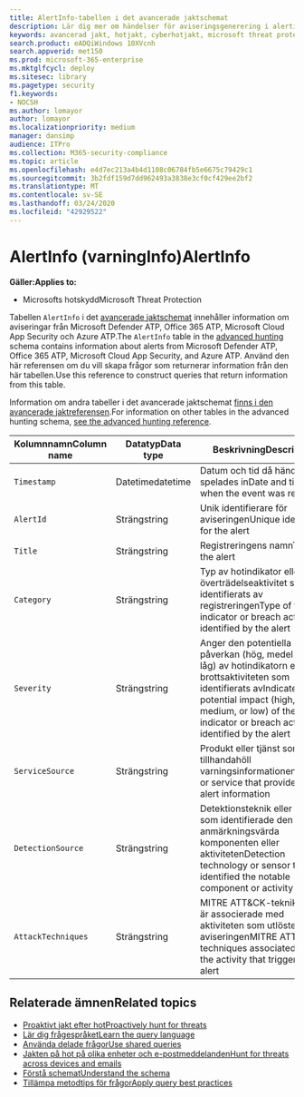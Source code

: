 ```yaml
---
title: AlertInfo-tabellen i det avancerade jaktschemat
description: Lär dig mer om händelser för aviseringsgenerering i alertinfo-tabellen i det avancerade jaktschemat
keywords: avancerad jakt, hotjakt, cyberhotjakt, microsoft threat protection, microsoft 365, mtp, m365, sök, fråga, telemetri, schemareferens, kusto, tabell, kolumn, datatyp, beskrivning, AlertInfo, alert, allvarlighetsgrad, kategori, MITRE, ATT&CK, Microsoft Defender ATP, MDATP, Office 365 ATP, Microsoft Cloud App Security, MCAS och Azure ATP
search.product: eADQiWindows 10XVcnh
search.appverid: met150
ms.prod: microsoft-365-enterprise
ms.mktglfcycl: deploy
ms.sitesec: library
ms.pagetype: security
f1.keywords:
- NOCSH
ms.author: lomayor
author: lomayor
ms.localizationpriority: medium
manager: dansimp
audience: ITPro
ms.collection: M365-security-compliance
ms.topic: article
ms.openlocfilehash: e4d7ec213a4b4d1108c06784fb5e6675c79429c1
ms.sourcegitcommit: 3b2fdf159d7dd962493a3838e3cf0cf429ee2bf2
ms.translationtype: MT
ms.contentlocale: sv-SE
ms.lasthandoff: 03/24/2020
ms.locfileid: "42929522"
---
```

# <a name="alertinfo"></a><span data-ttu-id="fb741-104">AlertInfo (varningInfo)</span><span class="sxs-lookup"><span data-stu-id="fb741-104">AlertInfo</span></span>

<span data-ttu-id="fb741-105">**Gäller:**</span><span class="sxs-lookup"><span data-stu-id="fb741-105">**Applies to:**</span></span>
- <span data-ttu-id="fb741-106">Microsofts hotskydd</span><span class="sxs-lookup"><span data-stu-id="fb741-106">Microsoft Threat Protection</span></span>



<span data-ttu-id="fb741-107">Tabellen `AlertInfo` i det [avancerade jaktschemat](advanced-hunting-overview.md) innehåller information om aviseringar från Microsoft Defender ATP, Office 365 ATP, Microsoft Cloud App Security och Azure ATP.</span><span class="sxs-lookup"><span data-stu-id="fb741-107">The `AlertInfo` table in the [advanced hunting](advanced-hunting-overview.md) schema contains information about alerts from Microsoft Defender ATP, Office 365 ATP, Microsoft Cloud App Security, and Azure ATP.</span></span> <span data-ttu-id="fb741-108">Använd den här referensen om du vill skapa frågor som returnerar information från den här tabellen.</span><span class="sxs-lookup"><span data-stu-id="fb741-108">Use this reference to construct queries that return information from this table.</span></span>

<span data-ttu-id="fb741-109">Information om andra tabeller i det avancerade jaktschemat [finns i den avancerade jaktreferensen](advanced-hunting-schema-tables.md).</span><span class="sxs-lookup"><span data-stu-id="fb741-109">For information on other tables in the advanced hunting schema, [see the advanced hunting reference](advanced-hunting-schema-tables.md).</span></span>

| <span data-ttu-id="fb741-110">Kolumnnamn</span><span class="sxs-lookup"><span data-stu-id="fb741-110">Column name</span></span> | <span data-ttu-id="fb741-111">Datatyp</span><span class="sxs-lookup"><span data-stu-id="fb741-111">Data type</span></span> | <span data-ttu-id="fb741-112">Beskrivning</span><span class="sxs-lookup"><span data-stu-id="fb741-112">Description</span></span> |
|-------------|-----------|-------------|
| `Timestamp` | <span data-ttu-id="fb741-113">Datetime</span><span class="sxs-lookup"><span data-stu-id="fb741-113">datetime</span></span> | <span data-ttu-id="fb741-114">Datum och tid då händelsen spelades in</span><span class="sxs-lookup"><span data-stu-id="fb741-114">Date and time when the event was recorded</span></span> |
| `AlertId` | <span data-ttu-id="fb741-115">Sträng</span><span class="sxs-lookup"><span data-stu-id="fb741-115">string</span></span> | <span data-ttu-id="fb741-116">Unik identifierare för aviseringen</span><span class="sxs-lookup"><span data-stu-id="fb741-116">Unique identifier for the alert</span></span> |
| `Title` | <span data-ttu-id="fb741-117">Sträng</span><span class="sxs-lookup"><span data-stu-id="fb741-117">string</span></span> | <span data-ttu-id="fb741-118">Registreringens namn</span><span class="sxs-lookup"><span data-stu-id="fb741-118">Title of the alert</span></span> |
| `Category` | <span data-ttu-id="fb741-119">Sträng</span><span class="sxs-lookup"><span data-stu-id="fb741-119">string</span></span> | <span data-ttu-id="fb741-120">Typ av hotindikator eller överträdelseaktivitet som identifierats av registreringen</span><span class="sxs-lookup"><span data-stu-id="fb741-120">Type of threat indicator or breach activity identified by the alert</span></span> |
| `Severity` | <span data-ttu-id="fb741-121">Sträng</span><span class="sxs-lookup"><span data-stu-id="fb741-121">string</span></span> | <span data-ttu-id="fb741-122">Anger den potentiella påverkan (hög, medel eller låg) av hotindikatorn eller brottsaktiviteten som identifierats av</span><span class="sxs-lookup"><span data-stu-id="fb741-122">Indicates the potential impact (high, medium, or low) of the threat indicator or breach activity identified by the alert</span></span> |
| `ServiceSource` | <span data-ttu-id="fb741-123">Sträng</span><span class="sxs-lookup"><span data-stu-id="fb741-123">string</span></span> | <span data-ttu-id="fb741-124">Produkt eller tjänst som tillhandahöll varningsinformationen</span><span class="sxs-lookup"><span data-stu-id="fb741-124">Product or service that provided the alert information</span></span> |
| `DetectionSource` | <span data-ttu-id="fb741-125">Sträng</span><span class="sxs-lookup"><span data-stu-id="fb741-125">string</span></span> | <span data-ttu-id="fb741-126">Detektionsteknik eller sensor som identifierade den anmärkningsvärda komponenten eller aktiviteten</span><span class="sxs-lookup"><span data-stu-id="fb741-126">Detection technology or sensor that identified the notable component or activity</span></span> |
| `AttackTechniques` | <span data-ttu-id="fb741-127">Sträng</span><span class="sxs-lookup"><span data-stu-id="fb741-127">string</span></span> | <span data-ttu-id="fb741-128">MITRE ATT&CK-tekniker som är associerade med aktiviteten som utlöste aviseringen</span><span class="sxs-lookup"><span data-stu-id="fb741-128">MITRE ATT&CK techniques associated with the activity that triggered the alert</span></span> |

## <a name="related-topics"></a><span data-ttu-id="fb741-129">Relaterade ämnen</span><span class="sxs-lookup"><span data-stu-id="fb741-129">Related topics</span></span>
- [<span data-ttu-id="fb741-130">Proaktivt jakt efter hot</span><span class="sxs-lookup"><span data-stu-id="fb741-130">Proactively hunt for threats</span></span>](advanced-hunting-overview.md)
- [<span data-ttu-id="fb741-131">Lär dig frågespråket</span><span class="sxs-lookup"><span data-stu-id="fb741-131">Learn the query language</span></span>](advanced-hunting-query-language.md)
- [<span data-ttu-id="fb741-132">Använda delade frågor</span><span class="sxs-lookup"><span data-stu-id="fb741-132">Use shared queries</span></span>](advanced-hunting-shared-queries.md)
- [<span data-ttu-id="fb741-133">Jakten på hot på olika enheter och e-postmeddelanden</span><span class="sxs-lookup"><span data-stu-id="fb741-133">Hunt for threats across devices and emails</span></span>](advanced-hunting-query-emails-devices.md)
- [<span data-ttu-id="fb741-134">Förstå schemat</span><span class="sxs-lookup"><span data-stu-id="fb741-134">Understand the schema</span></span>](advanced-hunting-schema-tables.md)
- [<span data-ttu-id="fb741-135">Tillämpa metodtips för frågor</span><span class="sxs-lookup"><span data-stu-id="fb741-135">Apply query best practices</span></span>](advanced-hunting-best-practices.md)

